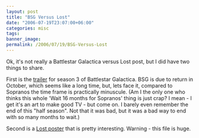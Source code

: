 ```yaml
---
layout: post
title: "BSG Versus Lost"
date: "2006-07-19T23:07:00+06:00"
categories: misc 
tags: 
banner_image: 
permalink: /2006/07/19/BSG-Versus-Lost
---
```


Ok, it's not really a Battlestar Galactica versus Lost post, but I did have two things to share.

First is the <a href="http://www.youtube.com/watch?v=gz1W7m_1E4s">trailer</a> for season 3 of Battlestar Galactica. BSG is due to return in October, which seems like a long time, but, lets face it, compared to Sopranos the time frame is practically minuscule. (Am I the only one who thinks this whole 'Wait 16 months for Sopranos' thing is just crap? I mean - I get it's an art to make good TV - but come on. I barely even remember the end of this "half season". Not that it was bad, but it was a bad way to end with so many months to wait.)

Second is a <a href="http://mapgallery.esri.com/2006/414/85121816138512.jpg">Lost poster</a> that is pretty interesting. Warning - this file is huge.